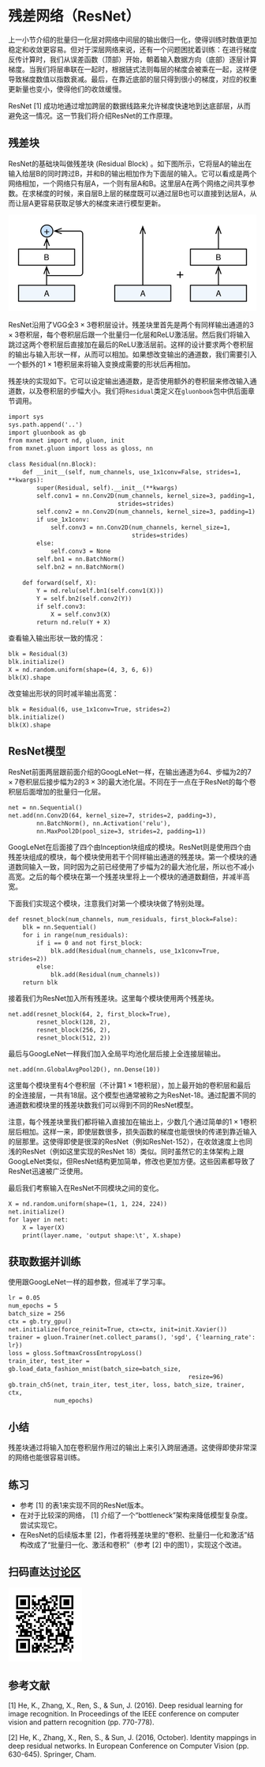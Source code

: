 # 残差网络（ResNet）

上一小节介绍的批量归一化层对网络中间层的输出做归一化，使得训练时数值更加稳定和收敛更容易。但对于深层网络来说，还有一个问题困扰着训练：在进行梯度反传计算时，我们从误差函数（顶部）开始，朝着输入数据方向（底部）逐层计算梯度。当我们将层串联在一起时，根据链式法则每层的梯度会被乘在一起，这样便导致梯度数值以指数衰减。最后，在靠近底部的层只得到很小的梯度，对应的权重更新量也变小，使得他们的收敛缓慢。

ResNet [1] 成功地通过增加跨层的数据线路来允许梯度快速地到达底部层，从而避免这一情况。这一节我们将介绍ResNet的工作原理。


## 残差块

ResNet的基础块叫做残差块 (Residual Block) 。如下图所示，它将层A的输出在输入给层B的同时跨过B，并和B的输出相加作为下面层的输入。它可以看成是两个网络相加，一个网络只有层A，一个则有层A和B。这里层A在两个网络之间共享参数。在求梯度的时候，来自层B上层的梯度既可以通过层B也可以直接到达层A，从而让层A更容易获取足够大的梯度来进行模型更新。

![残差块（左）和它的分解（右）。](../img/resnet.svg)


ResNet沿用了VGG全$3\times 3$卷积层设计。残差块里首先是两个有同样输出通道的$3\times 3$卷积层，每个卷积层后跟一个批量归一化层和ReLU激活层。然后我们将输入跳过这两个卷积层后直接加在最后的ReLU激活层前。这样的设计要求两个卷积层的输出与输入形状一样，从而可以相加。如果想改变输出的通道数，我们需要引入一个额外的$1\times 1$卷积层来将输入变换成需要的形状后再相加。

残差块的实现如下。它可以设定输出通道数，是否使用额外的卷积层来修改输入通道数，以及卷积层的步幅大小。我们将`Residual`类定义在`gluonbook`包中供后面章节调用。

```{.python .input  n=1}
import sys
sys.path.append('..')
import gluonbook as gb
from mxnet import nd, gluon, init
from mxnet.gluon import loss as gloss, nn

class Residual(nn.Block):
    def __init__(self, num_channels, use_1x1conv=False, strides=1, **kwargs):
        super(Residual, self).__init__(**kwargs)
        self.conv1 = nn.Conv2D(num_channels, kernel_size=3, padding=1,
                               strides=strides)
        self.conv2 = nn.Conv2D(num_channels, kernel_size=3, padding=1)
        if use_1x1conv:
            self.conv3 = nn.Conv2D(num_channels, kernel_size=1,
                                   strides=strides)
        else:
            self.conv3 = None
        self.bn1 = nn.BatchNorm()
        self.bn2 = nn.BatchNorm()

    def forward(self, X):
        Y = nd.relu(self.bn1(self.conv1(X)))
        Y = self.bn2(self.conv2(Y))
        if self.conv3:
            X = self.conv3(X)
        return nd.relu(Y + X)
```

查看输入输出形状一致的情况：

```{.python .input  n=2}
blk = Residual(3)
blk.initialize()
X = nd.random.uniform(shape=(4, 3, 6, 6))
blk(X).shape
```

改变输出形状的同时减半输出高宽：

```{.python .input  n=3}
blk = Residual(6, use_1x1conv=True, strides=2)
blk.initialize()
blk(X).shape
```

## ResNet模型

ResNet前面两层跟前面介绍的GoogLeNet一样，在输出通道为64、步幅为2的$7\times 7$卷积层后接步幅为2的$3\times 3$的最大池化层。不同在于一点在于ResNet的每个卷积层后面增加的批量归一化层。

```{.python .input}
net = nn.Sequential()
net.add(nn.Conv2D(64, kernel_size=7, strides=2, padding=3),
        nn.BatchNorm(), nn.Activation('relu'),
        nn.MaxPool2D(pool_size=3, strides=2, padding=1))
```

GoogLeNet在后面接了四个由Inception块组成的模块。ResNet则是使用四个由残差块组成的模块，每个模块使用若干个同样输出通道的残差块。第一个模块的通道数同输入一致，同时因为之前已经使用了步幅为2的最大池化层，所以也不减小高宽。之后的每个模块在第一个残差块里将上一个模块的通道数翻倍，并减半高宽。

下面我们实现这个模块，注意我们对第一个模块块做了特别处理。

```{.python .input  n=4}
def resnet_block(num_channels, num_residuals, first_block=False):
    blk = nn.Sequential()
    for i in range(num_residuals):
        if i == 0 and not first_block:
            blk.add(Residual(num_channels, use_1x1conv=True, strides=2))
        else:
            blk.add(Residual(num_channels))
    return blk
```

接着我们为ResNet加入所有残差块。这里每个模块使用两个残差块。

```{.python .input  n=5}
net.add(resnet_block(64, 2, first_block=True),
        resnet_block(128, 2),
        resnet_block(256, 2),
        resnet_block(512, 2))
```

最后与GoogLeNet一样我们加入全局平均池化层后接上全连接层输出。

```{.python .input}
net.add(nn.GlobalAvgPool2D(), nn.Dense(10))
```

这里每个模块里有4个卷积层（不计算$1\times 1$卷积层），加上最开始的卷积层和最后的全连接层，一共有18层。这个模型也通常被称之为ResNet-18。通过配置不同的通道数和模块里的残差块数我们可以得到不同的ResNet模型。

注意，每个残差块里我们都将输入直接加在输出上，少数几个通过简单的$1\times 1$卷积层后相加。这样一来，即使层数很多，损失函数的梯度也能很快的传递到靠近输入的层那里。这使得即使是很深的ResNet（例如ResNet-152），在收敛速度上也同浅的ResNet（例如这里实现的ResNet 18）类似。同时虽然它的主体架构上跟GoogLeNet类似，但ResNet结构更加简单，修改也更加方便。这些因素都导致了ResNet迅速被广泛使用。

最后我们考察输入在ResNet不同模块之间的变化。

```{.python .input  n=6}
X = nd.random.uniform(shape=(1, 1, 224, 224))
net.initialize()
for layer in net:
    X = layer(X)
    print(layer.name, 'output shape:\t', X.shape)
```

## 获取数据并训练

使用跟GoogLeNet一样的超参数，但减半了学习率。

```{.python .input}
lr = 0.05
num_epochs = 5
batch_size = 256
ctx = gb.try_gpu()
net.initialize(force_reinit=True, ctx=ctx, init=init.Xavier())
trainer = gluon.Trainer(net.collect_params(), 'sgd', {'learning_rate': lr})
loss = gloss.SoftmaxCrossEntropyLoss()
train_iter, test_iter = gb.load_data_fashion_mnist(batch_size=batch_size,
                                                   resize=96)
gb.train_ch5(net, train_iter, test_iter, loss, batch_size, trainer, ctx,
             num_epochs)
```

## 小结

残差块通过将输入加在卷积层作用过的输出上来引入跨层通道。这使得即使非常深的网络也能很容易训练。

## 练习

- 参考 [1] 的表1来实现不同的ResNet版本。
- 在对于比较深的网络， [1] 介绍了一个“bottleneck”架构来降低模型复杂度。尝试实现它。
- 在ResNet的后续版本里 [2]，作者将残差块里的“卷积、批量归一化和激活”结构改成了“批量归一化、激活和卷积”（参考 [2] 中的图1），实现这个改进。

## 扫码直达[讨论区](https://discuss.gluon.ai/t/topic/1663)

![](../img/qr_resnet-gluon.svg)

## 参考文献

[1] He, K., Zhang, X., Ren, S., & Sun, J. (2016). Deep residual learning for image recognition. In Proceedings of the IEEE conference on computer vision and pattern recognition (pp. 770-778).

[2] He, K., Zhang, X., Ren, S., & Sun, J. (2016, October). Identity mappings in deep residual networks. In European Conference on Computer Vision (pp. 630-645). Springer, Cham.
